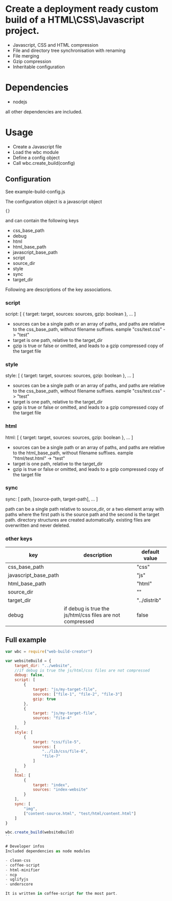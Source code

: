 # Create a deployment ready custom build of a HTML\CSS\Javascript project.

- Javascript, CSS and HTML compression
- File and directory tree synchronisation with renaming
- File merging
- Gzip compression
- Inheritable configuration

# Dependencies
- nodejs

all other dependencies are included.

# Usage
* Create a Javascript file
* Load the wbc module
* Define a config object
* Call wbc.create_build(config)

## Configuration
See example-build-config.js

The configuration object is a javascript object

``{}``

and can contain the following keys

- css_base_path
- debug
- html
- html_base_path
- javascript_base_path
- script
- source_dir
- style
- sync
- target_dir

Following are descriptions of the key associations.

### script
script: [
	{
    target: target,
		sources: sources,
		gzip: boolean
	},
  ...
]

- sources can be a single path or an array of paths, and paths are relative to the css_base_path, without filename suffixes. eample "css/test.css" -> "test"
- target is one path, relative to the target_dir
- gzip is true or false or omitted, and leads to a gzip compressed copy of the target file

### style
style: [
	{
    target: target,
		sources: sources,
		gzip: boolean
	},
  ...
]

- sources can be a single path or an array of paths, and paths are relative to the css_base_path, without filename suffixes. eample "css/test.css" -> "test"
- target is one path, relative to the target_dir
- gzip is true or false or omitted, and leads to a gzip compressed copy of the target file

### html
html: [
	{
    target: target,
		sources: sources,
		gzip: boolean
	},
  ...
]

- sources can be a single path or an array of paths, and paths are relative to the html_base_path, without filename suffixes. eample "html/test.html" -> "test"
- target is one path, relative to the target_dir
- gzip is true or false or omitted, and leads to a gzip compressed copy of the target file

### sync
sync: [
  path,
	[source-path, target-path],
	...
]

path can be a single path relative to source_dir, or a two element array with paths where the first path is the source path and the second is the target path.
directory structures are created automatically. existing files are overwritten and never deleted.

### other keys
|key|description|default value|
----|----|----
|css_base_path||"css"|
|javascript_base_path||"js"|
|html_base_path||"html"|
|source_dir||""|
|target_dir||"../distrib"|
|debug|if debug is true the js/html/css files are not compressed|false|

## Full example
```javascript
var wbc = require("web-build-creator")

var websiteBuild = {
	target_dir: "../website",
	//if debug is true the js/html/css files are not compressed
	debug: false,
	script: [
		{
			target: "js/my-target-file",
			sources: ["file-1", "file-2", "file-3"]
			gzip: true
		},
		{
			target: "js/my-target-file",
			sources: "file-4"
		}
	],
	style: [
		{
			target: "css/file-5",
			sources: [
				"../lib/css/file-6",
				"file-7"
			]
		}
	],
	html: [
		{
			target: "index",
			sources: "index-website"
		}
	],
	sync: [
		"img",
		["content-source.html", "test/html/content.html"]
	]
}

wbc.create_build(websiteBuild)
``

# Developer infos
Included dependencies as node modules

- clean-css
- coffee-script
- html-minifier
- ncp
- uglifyjs
- underscore

It is written in coffee-script for the most part.